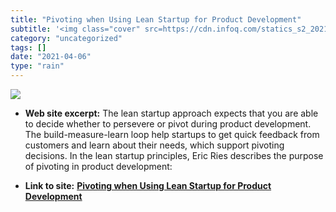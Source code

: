 ```yaml
---
title: "Pivoting when Using Lean Startup for Product Development"
subtitle: '<img class="cover" src=https://cdn.infoq.com/statics_s2_20210406-0325/styles/static/images/logo/logo...'
category: "uncategorized"
tags: []
date: "2021-04-06"
type: "rain"
---
```

<img class="cover" src=https://cdn.infoq.com/statics_s2_20210406-0325/styles/static/images/logo/logo-big.jpg>



* **Web site excerpt:** The lean startup approach expects that you are&nbsp;able to decide whether to persevere or pivot during product development. The build-measure-learn loop help startups to get quick feedback from customers and learn about their needs, which support pivoting decisions. In the lean startup principles, Eric Ries describes the purpose of pivoting in product development:

* **Link to site:** **[Pivoting when Using Lean Startup for Product Development](http://www.infoq.com/news/2013/07/pivoting-product-development)**